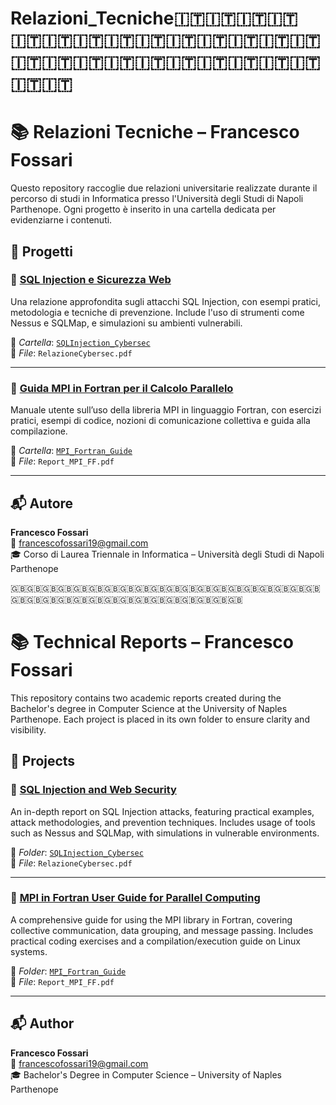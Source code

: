 # Relazioni_Tecniche🇮🇹🇮🇹🇮🇹🇮🇹🇮🇹🇮🇹🇮🇹🇮🇹🇮🇹🇮🇹🇮🇹🇮🇹🇮🇹🇮🇹🇮🇹🇮🇹🇮🇹🇮🇹🇮🇹🇮🇹🇮🇹🇮🇹🇮🇹🇮🇹🇮🇹🇮🇹

# 📚 Relazioni Tecniche – Francesco Fossari

Questo repository raccoglie due relazioni universitarie realizzate durante il percorso di studi in Informatica presso l'Università degli Studi di Napoli Parthenope. Ogni progetto è inserito in una cartella dedicata per evidenziarne i contenuti.

## 📌 Progetti

### 🔐 [SQL Injection e Sicurezza Web](./SQLInjection_Cybersec/RelazioneCybersec.pdf)
Una relazione approfondita sugli attacchi SQL Injection, con esempi pratici, metodologia e tecniche di prevenzione. Include l'uso di strumenti come Nessus e SQLMap, e simulazioni su ambienti vulnerabili.

📁 _Cartella_: [`SQLInjection_Cybersec`](./SQLInjection_Cybersec)  
📄 _File_: `RelazioneCybersec.pdf`

---

### 🧮 [Guida MPI in Fortran per il Calcolo Parallelo](./MPI_Fortran_Guide/Report_MPI_FF.pdf)
Manuale utente sull’uso della libreria MPI in linguaggio Fortran, con esercizi pratici, esempi di codice, nozioni di comunicazione collettiva e guida alla compilazione.

📁 _Cartella_: [`MPI_Fortran_Guide`](./MPI_Fortran_Guide)  
📄 _File_: `Report_MPI_FF.pdf`

---

## 📬 Autore

**Francesco Fossari**  
📧 francescofossari19@gmail.com  
🎓 Corso di Laurea Triennale in Informatica – Università degli Studi di Napoli Parthenope


🇬🇧🇬🇧🇬🇧🇬🇧🇬🇧🇬🇧🇬🇧🇬🇧🇬🇧🇬🇧🇬🇧🇬🇧🇬🇧🇬🇧🇬🇧🇬🇧🇬🇧🇬🇧🇬🇧🇬🇧🇬🇧🇬🇧🇬🇧🇬🇧🇬🇧🇬🇧🇬🇧🇬🇧🇬🇧🇬🇧🇬🇧🇬🇧🇬🇧🇬🇧🇬🇧

# 📚 Technical Reports – Francesco Fossari

This repository contains two academic reports created during the Bachelor's degree in Computer Science at the University of Naples Parthenope. Each project is placed in its own folder to ensure clarity and visibility.

## 📌 Projects

### 🔐 [SQL Injection and Web Security](./SQLInjection_Cybersec/RelazioneCybersec.pdf)
An in-depth report on SQL Injection attacks, featuring practical examples, attack methodologies, and prevention techniques. Includes usage of tools such as Nessus and SQLMap, with simulations in vulnerable environments.

📁 _Folder_: [`SQLInjection_Cybersec`](./SQLInjection_Cybersec)  
📄 _File_: `RelazioneCybersec.pdf`

---

### 🧮 [MPI in Fortran User Guide for Parallel Computing](./MPI_Fortran_Guide/Report_MPI_FF.pdf)
A comprehensive guide for using the MPI library in Fortran, covering collective communication, data grouping, and message passing. Includes practical coding exercises and a compilation/execution guide on Linux systems.

📁 _Folder_: [`MPI_Fortran_Guide`](./MPI_Fortran_Guide)  
📄 _File_: `Report_MPI_FF.pdf`

---

## 📬 Author

**Francesco Fossari**  
📧 francescofossari19@gmail.com   
🎓 Bachelor's Degree in Computer Science – University of Naples Parthenope





